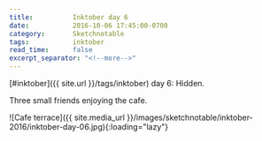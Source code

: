 ```yaml
---
title:          Inktober day 6
date:           2016-10-06 17:45:00-0700
category:       Sketchnotable
tags:           inktober
read_time:      false
excerpt_separator: "<!--more-->"
---
```

[#inktober]({{ site.url }}/tags/inktober) day 6: Hidden.

Three small friends enjoying the cafe.

![Cafe terrace]({{ site.media_url }}/images/sketchnotable/inktober-2016/inktober-day-06.jpg){:loading="lazy"}

<!--more-->
